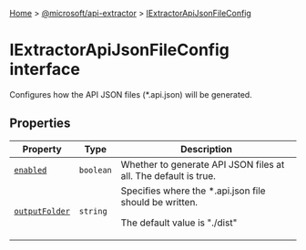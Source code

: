 [Home](./index) &gt; [@microsoft/api-extractor](api-extractor.md) &gt; [IExtractorApiJsonFileConfig](api-extractor.iextractorapijsonfileconfig.md)

# IExtractorApiJsonFileConfig interface

Configures how the API JSON files (\*.api.json) will be generated.

## Properties

|  Property | Type | Description |
|  --- | --- | --- |
|  [`enabled`](api-extractor.iextractorapijsonfileconfig.enabled.md) | `boolean` | Whether to generate API JSON files at all. The default is true. |
|  [`outputFolder`](api-extractor.iextractorapijsonfileconfig.outputfolder.md) | `string` | Specifies where the \*.api.json file should be written.<p/><!-- -->The default value is "./dist" |

